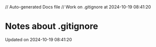 // Auto-generated Docs file
// Work on .gitignore at 2024-10-19 08:41:20
# Notes about .gitignore
Updated on 2024-10-19 08:41:20
